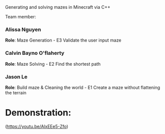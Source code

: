 Generating and solving mazes in Minecraft via C++


Team member: 

### Alissa Nguyen
<!-- ![Alissa](images/ali.jpg) // eg if photo needed  --> 
**Role**: Maze Generation  -  E3 Validate the user input maze


### Calvin Bayno O'flaherty 
**Role**: Maze Solving  -  E2 Find the shortest path
 
 ### Jason Le 
**Role**: Build maze & Cleaning the world  -  E1 Create a maze without flattening the terrain


# Demonstration:
(https://youtu.be/AlxEEe5-Zfo)





